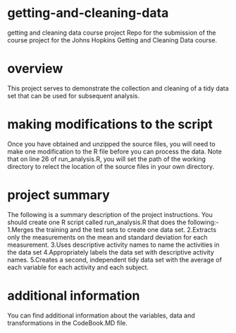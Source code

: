 # getting-and-cleaning-data
getting and cleaning data course project
Repo for the submission of the course project for the Johns Hopkins Getting and Cleaning Data course.
# overview
This project serves to demonstrate the collection and cleaning of a tidy data set that can be used for subsequent analysis.
# making modifications to the script
Once you have obtained and unzipped the source files, you will need to make one modification to the R file before you can process the data. Note that on line 26 of run_analysis.R, you will set the path of the working directory to relect the location of the source files in your own directory.
# project summary
The following is a summary description of the project instructions.
You should create one R script called run_analysis.R that does the following:-
1.Merges the training and the test sets to create one data set.
2.Extracts only the measurements on the mean and standard deviation for each measurement.
3.Uses descriptive activity names to name the activities in the data set
4.Appropriately labels the data set with descriptive activity names.
5.Creates a second, independent tidy data set with the average of each variable for each activity and each subject.
# additional information
You can find additional information about the variables, data and transformations in the CodeBook.MD file.

